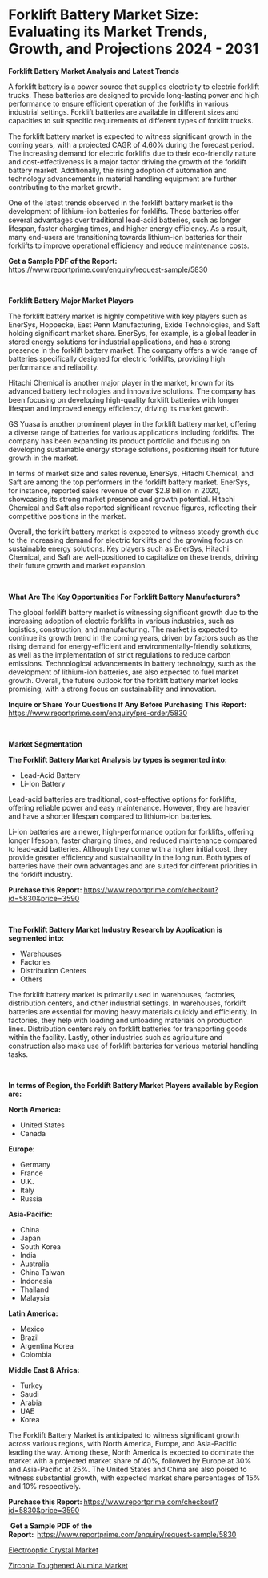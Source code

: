 <p><h1>Forklift Battery Market Size: Evaluating its Market Trends, Growth, and Projections 2024 - 2031</h1></p><p><strong>Forklift Battery Market Analysis and Latest Trends</strong></p>
<p><p>A forklift battery is a power source that supplies electricity to electric forklift trucks. These batteries are designed to provide long-lasting power and high performance to ensure efficient operation of the forklifts in various industrial settings. Forklift batteries are available in different sizes and capacities to suit specific requirements of different types of forklift trucks.</p><p>The forklift battery market is expected to witness significant growth in the coming years, with a projected CAGR of 4.60% during the forecast period. The increasing demand for electric forklifts due to their eco-friendly nature and cost-effectiveness is a major factor driving the growth of the forklift battery market. Additionally, the rising adoption of automation and technology advancements in material handling equipment are further contributing to the market growth.</p><p>One of the latest trends observed in the forklift battery market is the development of lithium-ion batteries for forklifts. These batteries offer several advantages over traditional lead-acid batteries, such as longer lifespan, faster charging times, and higher energy efficiency. As a result, many end-users are transitioning towards lithium-ion batteries for their forklifts to improve operational efficiency and reduce maintenance costs.</p></p>
<p><strong>Get a Sample PDF of the Report:&nbsp;</strong> <a href="https://www.reportprime.com/enquiry/request-sample/5830">https://www.reportprime.com/enquiry/request-sample/5830</a></p>
<p>&nbsp;</p>
<p><strong>Forklift Battery Major Market Players</strong></p>
<p><p>The forklift battery market is highly competitive with key players such as EnerSys, Hoppecke, East Penn Manufacturing, Exide Technologies, and Saft holding significant market share. EnerSys, for example, is a global leader in stored energy solutions for industrial applications, and has a strong presence in the forklift battery market. The company offers a wide range of batteries specifically designed for electric forklifts, providing high performance and reliability.</p><p>Hitachi Chemical is another major player in the market, known for its advanced battery technologies and innovative solutions. The company has been focusing on developing high-quality forklift batteries with longer lifespan and improved energy efficiency, driving its market growth.</p><p>GS Yuasa is another prominent player in the forklift battery market, offering a diverse range of batteries for various applications including forklifts. The company has been expanding its product portfolio and focusing on developing sustainable energy storage solutions, positioning itself for future growth in the market.</p><p>In terms of market size and sales revenue, EnerSys, Hitachi Chemical, and Saft are among the top performers in the forklift battery market. EnerSys, for instance, reported sales revenue of over $2.8 billion in 2020, showcasing its strong market presence and growth potential. Hitachi Chemical and Saft also reported significant revenue figures, reflecting their competitive positions in the market.</p><p>Overall, the forklift battery market is expected to witness steady growth due to the increasing demand for electric forklifts and the growing focus on sustainable energy solutions. Key players such as EnerSys, Hitachi Chemical, and Saft are well-positioned to capitalize on these trends, driving their future growth and market expansion.</p></p>
<p>&nbsp;</p>
<p><strong>What Are The Key Opportunities For Forklift Battery Manufacturers?</strong></p>
<p><p>The global forklift battery market is witnessing significant growth due to the increasing adoption of electric forklifts in various industries, such as logistics, construction, and manufacturing. The market is expected to continue its growth trend in the coming years, driven by factors such as the rising demand for energy-efficient and environmentally-friendly solutions, as well as the implementation of strict regulations to reduce carbon emissions. Technological advancements in battery technology, such as the development of lithium-ion batteries, are also expected to fuel market growth. Overall, the future outlook for the forklift battery market looks promising, with a strong focus on sustainability and innovation.</p></p>
<p><strong>Inquire or Share Your Questions If Any Before Purchasing This Report:</strong> <a href="https://www.reportprime.com/enquiry/pre-order/5830">https://www.reportprime.com/enquiry/pre-order/5830</a></p>
<p>&nbsp;</p>
<p><strong>Market Segmentation</strong></p>
<p><strong>The Forklift Battery Market Analysis by types is segmented into:</strong></p>
<p><ul><li>Lead-Acid Battery</li><li>Li-Ion Battery</li></ul></p>
<p><p>Lead-acid batteries are traditional, cost-effective options for forklifts, offering reliable power and easy maintenance. However, they are heavier and have a shorter lifespan compared to lithium-ion batteries. </p><p>Li-ion batteries are a newer, high-performance option for forklifts, offering longer lifespan, faster charging times, and reduced maintenance compared to lead-acid batteries. Although they come with a higher initial cost, they provide greater efficiency and sustainability in the long run. Both types of batteries have their own advantages and are suited for different priorities in the forklift industry.</p></p>
<p><strong>Purchase this Report:&nbsp;</strong><a href="https://www.reportprime.com/checkout?id=5830&price=3590">https://www.reportprime.com/checkout?id=5830&price=3590</a></p>
<p>&nbsp;</p>
<p><strong>The Forklift Battery Market Industry Research by Application is segmented into:</strong></p>
<p><ul><li>Warehouses</li><li>Factories</li><li>Distribution Centers</li><li>Others</li></ul></p>
<p><p>The forklift battery market is primarily used in warehouses, factories, distribution centers, and other industrial settings. In warehouses, forklift batteries are essential for moving heavy materials quickly and efficiently. In factories, they help with loading and unloading materials on production lines. Distribution centers rely on forklift batteries for transporting goods within the facility. Lastly, other industries such as agriculture and construction also make use of forklift batteries for various material handling tasks.</p></p>
<p>&nbsp;</p>
<p><strong>In terms of Region, the Forklift Battery Market Players available by Region are:</strong></p>
<p>
    <p> <strong> North America: </strong>
        <ul>
            <li>United States</li>
            <li>Canada</li>
        </ul>
        </p> 
    <p> <strong> Europe: </strong>
        <ul>
            <li>Germany</li>
            <li>France</li>
            <li>U.K.</li>
            <li>Italy</li>
            <li>Russia</li>
        </ul>
        </p> 
    <p> <strong> Asia-Pacific: </strong>
        <ul>
            <li>China</li>
            <li>Japan</li>
            <li>South Korea</li>
            <li>India</li>
            <li>Australia</li>
            <li>China Taiwan</li>
            <li>Indonesia</li>
            <li>Thailand</li>
            <li>Malaysia</li>
        </ul>
        </p> 
    <p> <strong> Latin America: </strong>
        <ul>
            <li>Mexico</li>
            <li>Brazil</li>
            <li>Argentina Korea</li>
            <li>Colombia</li>
        </ul>
        </p> 
    <p> <strong> Middle East & Africa: </strong>
        <ul>
            <li>Turkey</li>
            <li>Saudi</li>
            <li>Arabia</li>
            <li>UAE</li>
            <li>Korea</li>
        </ul>
    </p>
    </p>
<p><p>The Forklift Battery Market is anticipated to witness significant growth across various regions, with North America, Europe, and Asia-Pacific leading the way. Among these, North America is expected to dominate the market with a projected market share of 40%, followed by Europe at 30% and Asia-Pacific at 25%. The United States and China are also poised to witness substantial growth, with expected market share percentages of 15% and 10% respectively.</p></p>
<p><strong>Purchase this Report: </strong><a href="https://www.reportprime.com/checkout?id=5830&price=3590">https://www.reportprime.com/checkout?id=5830&price=3590</a></p>
<p>&nbsp;<strong>Get a Sample PDF of the Report:&nbsp;&nbsp;</strong><a href="https://www.reportprime.com/enquiry/request-sample/5830">https://www.reportprime.com/enquiry/request-sample/5830</a></p>
<p><strong></strong></p>
<p><p><a href="https://natural-crush-b99.notion.site/Electrooptic-Crystal-Market-Share-Market-New-Trends-Analysis-Report-By-Type-By-Application-By-En-4cc2b254d5f34fa195fc69bed1684d60">Electrooptic Crystal Market</a></p><p><a href="https://boundless-drawbridge-702.notion.site/Zirconia-Toughened-Alumina-Market-Size-Evaluating-its-Market-Trends-Growth-and-Projections-2024--478eecf1f6ec4ab59019ddcc9cc25dd0">Zirconia Toughened Alumina Market</a></p></p>